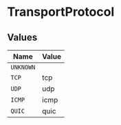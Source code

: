 # TransportProtocol


## Values

| Name      | Value     |
| --------- | --------- |
| `UNKNOWN` |           |
| `TCP`     | tcp       |
| `UDP`     | udp       |
| `ICMP`    | icmp      |
| `QUIC`    | quic      |